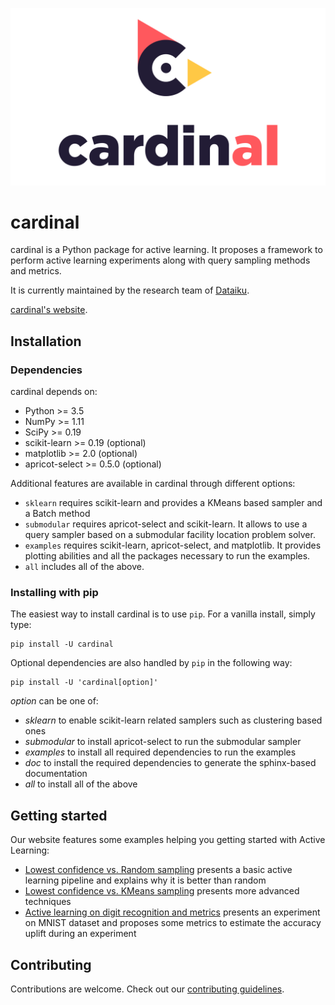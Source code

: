 ![](doc/_static/cardinal.png)

# cardinal

cardinal is a Python package for active learning. It proposes a framework to
perform active learning experiments along with query sampling methods and
metrics.

It is currently maintained by the research team of [Dataiku](https://www.dataiku.com/).

[cardinal's website](https://dataiku.github.io/cardinal/).

## Installation

### Dependencies

cardinal depends on:
- Python >= 3.5
- NumPy >= 1.11
- SciPy >= 0.19
- scikit-learn >= 0.19 (optional)
- matplotlib >= 2.0 (optional)
- apricot-select >= 0.5.0 (optional)

Additional features are available in cardinal through different options:
* `sklearn` requires scikit-learn and provides a KMeans based sampler and a Batch method
* `submodular` requires apricot-select and scikit-learn. It allows to use a query sampler
  based on a submodular facility location problem solver.
* `examples` requires scikit-learn, apricot-select, and matplotlib. It provides plotting
  abilities and all the packages necessary to run the examples.
* `all` includes all of the above.


### Installing with pip

The easiest way to install cardinal is to use `pip`. For a vanilla install, simply type:

    pip install -U cardinal

Optional dependencies are also handled by `pip` in the following way:

    pip install -U 'cardinal[option]'

*option* can be one of:
- *sklearn* to enable scikit-learn related samplers such as clustering based ones
- *submodular* to install apricot-select to run the submodular sampler
- *examples* to install all required dependencies to run the examples
- *doc* to install the required dependencies to generate the sphinx-based documentation
- *all* to install all of the above

## Getting started

Our website features some examples helping you getting started with Active Learning:
* [Lowest confidence vs. Random sampling](https://dataiku.github.io/cardinal/auto_examples/plot_random_vs_confidence.html) presents a basic active learning pipeline and explains why it is better than random
* [Lowest confidence vs. KMeans sampling](https://dataiku.github.io/cardinal/auto_examples/plot_confidence_vs_diversity.html) presents more advanced techniques
* [Active learning on digit recognition and metrics](https://dataiku.github.io/cardinal/auto_examples/plot_digits_metrics.html) presents an experiment on MNIST dataset and proposes some metrics to estimate the accuracy uplift during an experiment

## Contributing

Contributions are welcome. Check out our [contributing guidelines](CONTRIBUTING.md).
